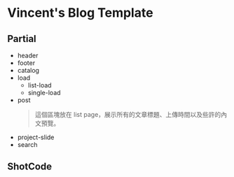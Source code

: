 # Vincent's Blog Template

## Partial

- header
- footer
- catalog
- load
  - list-load
  - single-load
- post<br>
  > 這個區塊放在 list page，展示所有的文章標題、上傳時間以及些許的內文預覽。
- project-slide
- search

## ShotCode
